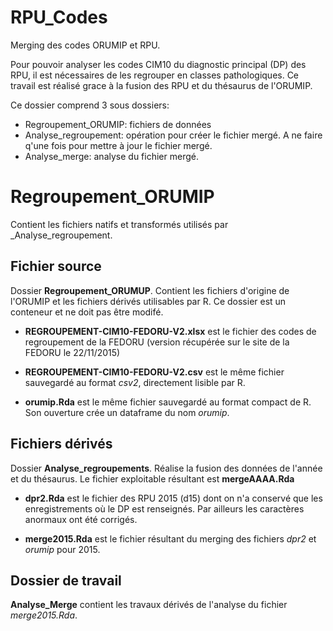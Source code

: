 # RPU_Codes

Merging des codes ORUMIP et RPU. 

Pour pouvoir analyser les codes CIM10 du diagnostic principal (DP) des RPU, il est nécessaires de les regrouper en classes pathologiques. Ce travail est réalisé grace à la fusion des RPU et du thésaurus de l'ORUMIP.

Ce dossier comprend 3 sous dossiers:

- Regroupement_ORUMIP: fichiers de données
- Analyse_regroupement: opération pour créer le fichier mergé. A ne faire q'une fois pour mettre à jour le fichier mergé.
- Analyse_merge: analyse du fichier mergé.


Regroupement_ORUMIP
===================

Contient les fichiers natifs et transformés utilisés par _Analyse_regroupement.

Fichier source
--------------

Dossier __Regroupement_ORUMUP__. Contient les fichiers d'origine de l'ORUMIP et les fichiers dérivés utilisables par R. Ce dossier est un conteneur et ne doit pas être modifé.

 - __REGROUPEMENT-CIM10-FEDORU-V2.xlsx__ est le fichier des codes de regroupement de la FEDORU (version récupérée sur le site de la FEDORU le 22/11/2015)
 
 - __REGROUPEMENT-CIM10-FEDORU-V2.csv__ est le même fichier sauvegardé au format _csv2_, directement lisible par R.
 
 - __orumip.Rda__ est le même fichier sauvegardé au format compact de R. Son ouverture crée un dataframe du nom _orumip_.
 
 
Fichiers dérivés
-----------------

Dossier __Analyse_regroupements__. Réalise la fusion des données de l'année et du thésaurus. Le fichier exploitable résultant est __mergeAAAA.Rda__

- __dpr2.Rda__ est le fichier des RPU 2015 (d15) dont on n'a conservé que les enregistrements où le DP est renseignés. Par ailleurs les caractères anormaux ont été corrigés.

- __merge2015.Rda__ est le fichier résultant du merging des fichiers _dpr2_ et _orumip_ pour 2015.

Dossier de travail
------------------

__Analyse_Merge__ contient les travaux dérivés de l'analyse du fichier _merge2015.Rda_.
